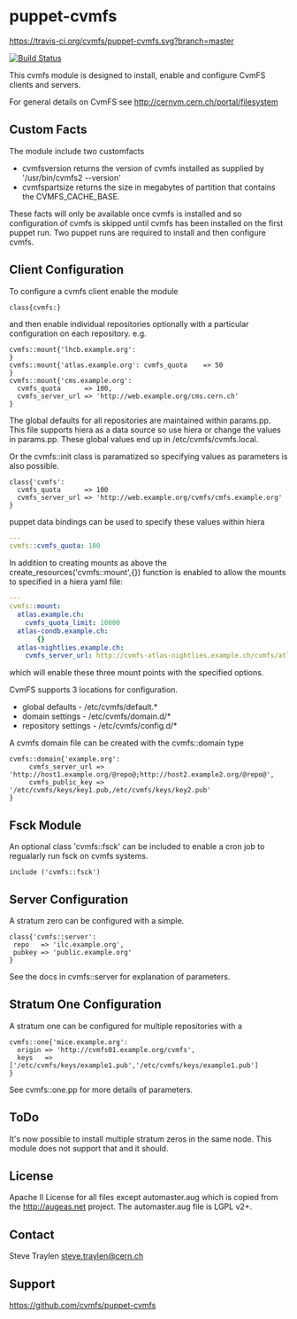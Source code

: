 # puppet-cvmfs

https://travis-ci.org/cvmfs/puppet-cvmfs.svg?branch=master

[![Build Status](https://travis-ci.org/cvmfs/puppet-cvmfs.svg?branch=master)](https://travis-ci.org/cvmfs/puppet-cvmfs)

This cvmfs module is designed to install, enable and configure
CvmFS clients and servers.

For general details on CvmFS see
http://cernvm.cern.ch/portal/filesystem 

## Custom Facts
The module include two customfacts

* cvmfsversion returns the version of cvmfs installed as supplied by '/usr/bin/cvmfs2 --version'
* cvmfspartsize returns the size in megabytes of partition that contains the CVMFS_CACHE_BASE.

These facts will only be available once cvmfs is installed and so configuration
of cvmfs is skipped until cvmfs has been installed on the first puppet run.
Two puppet runs are required to install and then configure cvmfs.

## Client Configuration
To configure a cvmfs client enable the module

```puppet
class{cvmfs:}
```

and then enable individual repositories optionally with a particular
configuration on each repository. e.g.

```puppet
cvmfs::mount{'lhcb.example.org':
}
cvmfs::mount{'atlas.example.org': cvmfs_quota    => 50 
}
cvmfs::mount{'cms.example.org': 
  cvmfs_quota      => 100,
  cvmfs_server_url => 'http://web.example.org/cms.cern.ch' 
}
```                                 
The global defaults for all repositories are maintained within
params.pp. This file supports hiera as a data source so use hiera
or change the values in params.pp. These global values 
end up in /etc/cvmfs/cvmfs.local.

Or the cvmfs::init class is paramatized so specifying values 
as parameters is also possible.

```puppet
class{'cvmfs':
  cvmfs_quota      => 100
  cvmfs_server_url => 'http://web.example.org/cvmfs/cmfs.example.org'
}
```

puppet data bindings can be used to specify these values within hiera

```YAML
---
cvmfs::cvmfs_quota: 100
```

In addition to creating mounts as above the
create_resources('cvmfs::mount',{}) function is enabled
to allow the mounts to specified in a hiera yaml file:

```YAML
---
cvmfs::mount:
  atlas.example.ch:
    cvmfs_quota_limit: 10000
  atlas-condb.example.ch:
       {}
  atlas-nightlies.example.ch:
    cvmfs_server_url: http://cvmfs-atlas-nightlies.example.ch/cvmfs/atlas-nightlies.example.ch
```

which will enable these three mount points with the specified options.

CvmFS supports 3 locations for configuration.
* global defaults - /etc/cvmfs/default.*
* domain settings - /etc/cvmfs/domain.d/*
* repository settings - /etc/cvmfs/config.d/*

A cvmfs domain file can be created with the cvmfs::domain type

```puppet
cvmfs::domain{'example.org':
     cvmfs_server_url => 'http://host1.example.org/@repo@;http://host2.example2.org/@repo@',
     cvmfs_public_key => '/etc/cvmfs/keys/key1.pub,/etc/cvmfs/keys/key2.pub'
}
```


## Fsck Module
An optional class 'cvmfs::fsck' can be included to enable a cron job to regualarly
run fsck on cvmfs systems.

```puppet
include ('cvmfs::fsck')
```

## Server Configuration
A stratum zero can be configured with a simple.

```puppet
class{'cvmfs::server':
 repo   => 'ilc.example.org',
 pubkey => 'public.example.org'
}
```

See the docs in cvmfs::server for explanation of parameters.

Stratum One Configuration
------------------------
A stratum one can be configured for multiple repositories with
a 
```puppet
cvmfs::one{'mice.example.org':
  origin => 'http://cvmfs01.example.org/cvmfs',
  keys   => ['/etc/cvmfs/keys/example1.pub','/etc/cvmfs/keys/example1.pub']
}
```

See cvmfs::one.pp for more details of parameters.

## ToDo
It's now possible to install multiple stratum zeros in the same
node. This module does not support that and it should.

## License
Apache II License for all files except automaster.aug which is copied from
the http://augeas.net project. The automaster.aug file is LGPL v2+.

## Contact
Steve Traylen <steve.traylen@cern.ch>

## Support
https://github.com/cvmfs/puppet-cvmfs

